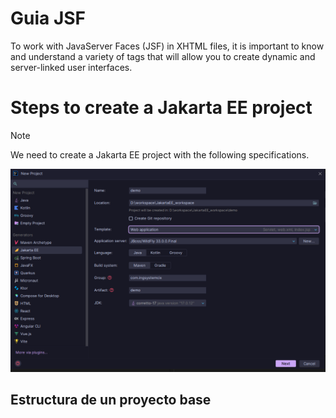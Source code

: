 # Guia JSF
To work with JavaServer Faces (JSF) in XHTML files, it is important to know and understand a variety of tags that will allow you to create dynamic and server-linked user interfaces.
# Steps to create a Jakarta EE project

> [!NOTE]
> We need to create a Jakarta EE project with the following specifications.

<img src="assets/readme_step_1.png"/>

## Estructura de un proyecto base

